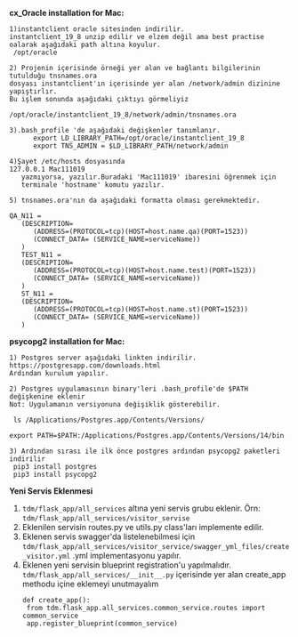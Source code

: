 **cx_Oracle installation for Mac:**

```
1)instantclient oracle sitesinden indirilir. 
instantclient_19_8 unzip edilir ve elzem değil ama best practise oalarak aşağıdaki path altına koyulur.
 /opt/oracle
```

```
2) Projenin içerisinde örneği yer alan ve bağlantı bilgilerinin tutulduğu tnsnames.ora
dosyası instantclient'ın içerisinde yer alan /network/admin dizinine yapıştırlır.
Bu işlem sonunda aşağıdaki çıktıyı görmeliyiz

/opt/oracle/instantclient_19_8/network/admin/tnsnames.ora
```

``` 
3).bash_profile 'de aşağıdaki değişkenler tanımlanır. 
      export LD_LIBRARY_PATH=/opt/oracle/instantclient_19_8
      export TNS_ADMIN = $LD_LIBRARY_PATH/network/admin
```

```
4)Şayet /etc/hosts dosyasında 
127.0.0.1 Mac111019 
   yazmıyorsa, yazılır.Buradaki 'Mac111019' ibaresini öğrenmek için
   terminale 'hostname' komutu yazılır.
```

```
5) tnsnames.ora'nın da aşağıdaki formatta olması gerekmektedir.

QA_N11 =
   (DESCRIPTION=
      (ADDRESS=(PROTOCOL=tcp)(HOST=host.name.qa)(PORT=1523))
      (CONNECT_DATA= (SERVICE_NAME=serviceName))
   )
   TEST_N11 =
   (DESCRIPTION=
      (ADDRESS=(PROTOCOL=tcp)(HOST=host.name.test)(PORT=1523))
      (CONNECT_DATA= (SERVICE_NAME=serviceName))
   )
   ST_N11 =
   (DESCRIPTION=
      (ADDRESS=(PROTOCOL=tcp)(HOST=host.name.st)(PORT=1523))
      (CONNECT_DATA= (SERVICE_NAME=serviceName))
   )
```

**psycopg2 installation for Mac:**

```
1) Postgres server aşağıdaki linkten indirilir.
https://postgresapp.com/downloads.html
Ardından kurulum yapılır. 
```

```
2) Postgres uygulamasının binary'leri .bash_profile'de $PATH değişkenine eklenir
Not: Uygulamanın versiyonuna değişiklik gösterebilir.

 ls /Applications/Postgres.app/Contents/Versions/
 
export PATH=$PATH:/Applications/Postgres.app/Contents/Versions/14/bin
```

```
3) Ardından sırası ile ilk önce postgres ardından psycopg2 paketleri indirilir
 pip3 install postgres
 pip3 install psycopg2
```

**Yeni Servis Eklenmesi**

1) `tdm/flask_app/all_services` altına yeni servis grubu eklenir. Örn: `tdm/flask_app/all_services/visitor_servise`
2) Eklenilen servisin routes.py ve utils.py class'ları implemente edilir.
3) Eklenen servis swagger'da listelenebilmesi için
   `tdm/flask_app/all_services/visitor_service/swagger_yml_files/create_visitor.yml` .yml implementasyonu yapılır.
4) Eklenen yeni servisin blueprint registration'u yapılmalıdır.
   `tdm/flask_app/all_services/__init__.py` içerisinde yer alan create_app methodu içine eklemeyi unutmayalım
   ```
   def create_app():
    from tdm.flask_app.all_services.common_service.routes import common_service
    app.register_blueprint(common_service)
   ```